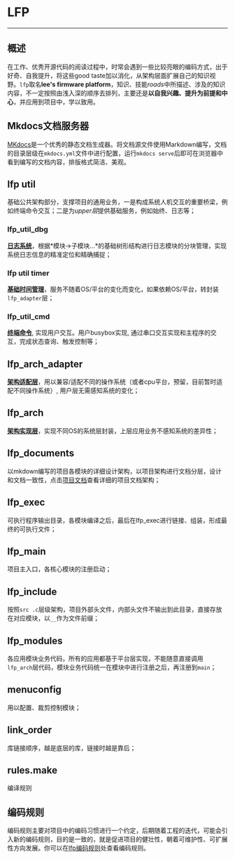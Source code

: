 # LFP

---

## 概述

在工作、优秀开源代码的阅读过程中，时常会遇到一些比较亮眼的编码方式，出于好奇、自我提升，将这些good taste加以消化，从架构层面扩展自己的知识视野。`lfp`取名**lee's firmware platform**，知识、技能*roads*中所描述、涉及的知识内容，不一定按照由浅入深的顺序去排列，主要还是**以自我兴趣、提升为前提和中心**，并应用到项目中，学以致用。

## Mkdocs文档服务器

[MKdocs](www.mkdocs.org)是一个优秀的静态文档生成器。将文档源文件使用Markdown编写，文档的目录层级在`mkdocs.yml`文件中进行配置，运行`mkdocs serve`后即可在浏览器中看到编写的文档内容，排版格式简洁、美观。

## lfp util

基础公共架构部分，支撑项目的通用业务，一是构成系统人机交互的重要桥梁，例如终端命令交互；二是为*upper层*提供基础服务，例如始终、日志等；

### lfp_util_dbg

**[日志系统][lfp util]**，根据*模块->子模块...*的基础树形结构进行日志模块的分块管理，实现系统日志信息的精准定位和精确捕捉；

### lfp util timer

**[基础时间管理][lfp util timer]**，服务不随着OS/平台的变化而变化，如果依赖OS/平台，转封装`lfp_adapter`层；

### lfp_util_cmd

**[终端命令][lfp util cmd]**, 实现用户交互。用户busybox实现, 通过串口交互实现和主程序的交互，完成状态查询、触发控制等；

## lfp_arch_adapter

**[架构适配层][lfp arch adapter]**，用以兼容/适配不同的操作系统（或者cpu平台，预留，目前暂时适配不同操作系统）, 用户层无需感知系统的变化；

## lfp_arch

**[架构实现层][lfp arch]**，实现不同OS的系统层封装，上层应用业务不感知系统的差异性；

## lfp_documents

以mkdown编写的项目各模块的详细设计架构，以项目架构进行文档分层，设计和文档一致性，点击[项目文档][lfp documents]查看详细的项目文档架构；

## lfp_exec

可执行程序输出目录，各模块编译之后，最后在lfp_exec进行链接、组装，形成最终的可执行文件；

## lfp_main

项目主入口，各核心模块的注册启动；

## lfp_include

按照`src .c`层级架构，项目外部头文件，内部头文件不输出到此目录，直接存放在对应模块，以`__`作为文件前缀；

## lfp_modules

各应用模块业务代码，所有的应用都基于平台层实现，不能随意直接调用`lfp_arch`层代码，模块业务代码统一在模块中进行注册之后，再注册到`main`；

## menuconfig

用以配置、裁剪控制模块；

## link_order

库链接顺序，越是底层的库，链接时越是靠后；

## rules.make

编译规则

## 编码规则

编码规则主要对项目中的编码习惯进行一个约定，后期随着工程的迭代，可能会引入新的编码规则，目的是一致的，就是促进项目的健壮性，朝着可维护性、可扩展性方向发展。你可以在[lfp编码规则][programming rules]处查看编码规则。

[lfp util cmd]: /util/util_cmd/
[lfp util timer]: /util/
[lfp util]: /util/util/
[lfp arch adapter]: /arch_adapter/arch_adaprer/
[lfp arch]: /arch/arch/
[lfp documents]: /./
[programming rules]: /programming_rules/proogramming_rules/